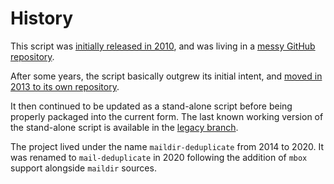 # History

This script was [initially released in
2010](https://kevin.deldycke.com/2010/08/maildir-deduplication-script-python/),
and was living in a [messy GitHub
repository](https://github.com/kdeldycke/scripts).

After some years, the script basically outgrew its initial intent, and
[moved in 2013 to its own
repository](https://kevin.deldycke.com/2013/06/maildir-deduplicate-moved/).

It then continued to be updated as a stand-alone script before being
properly packaged into the current form. The last known working version
of the stand-alone script is available in the [legacy
branch](https://github.com/kdeldycke/mail-deduplicate/tree/legacy).

The project lived under the name `maildir-deduplicate` from 2014 to
2020. It was renamed to `mail-deduplicate` in 2020 following the
addition of `mbox` support alongside `maildir` sources.

